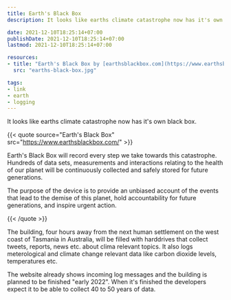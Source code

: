 ```yaml
---
title: Earth's Black Box
description: It looks like earths climate catastrophe now has it's own black box which will record every step we take towards this catastrophe.

date: 2021-12-10T18:25:14+07:00
publishDate: 2021-12-10T18:25:14+07:00
lastmod: 2021-12-10T18:25:14+07:00

resources:
- title: "Earth's Black Box by [earthsblackbox.com](https://www.earthsblackbox.com/)"
  src: "earths-black-box.jpg"

tags:
- link
- earth
- logging
---
```


It looks like earths climate catastrophe now has it's own black box.

{{< quote source="Earth's Black Box" src="https://www.earthsblackbox.com/" >}}

Earth's Black Box will record every step we take towards this catastrophe. Hundreds of data sets, measurements and interactions relating to the health of our planet will be continuously collected and safely stored for future generations.

The purpose of the device is to provide an unbiased account of the events that lead to the demise of this planet, hold accountability for future generations, and inspire urgent action.

{{< /quote >}}

The building, four hours away from the next human settlement on the west coast of Tasmania in Australia, will be filled with harddrives that collect tweets, reports, news etc. about clima relevant topics. It also logs meterological and climate change relevant data like carbon dioxide levels, temperatures etc.

The website already shows incoming log messages and the building is planned to be finished "early 2022". When it's finished the developers expect it to be able to collect 40 to 50 years of data.
